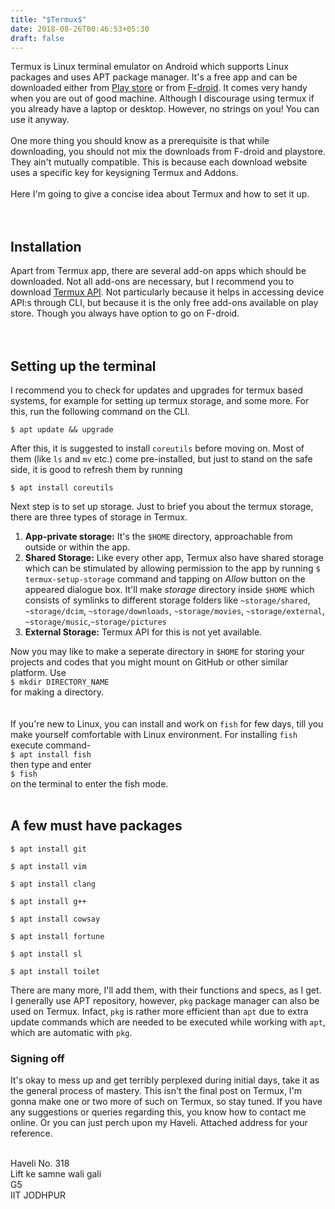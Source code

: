 ```yaml
---
title: "$Termux$"
date: 2018-08-26T00:46:53+05:30
draft: false
---
```


Termux is Linux terminal emulator on Android which supports Linux packages and uses APT package manager. It's a free app and can be downloaded either from [Play store](https://play.google.com/store/apps/details?id=com.termux) or from [F-droid](https://f-droid.org/en/packages/com.termux/). It comes very handy when you are out of good machine. Although I discourage using termux if you already have a laptop or desktop. However, no strings on you! You can use it anyway.<br><br>
One more thing you should know as a prerequisite is that while downloading, you should not mix the downloads from F-droid and playstore. They ain't mutually compatible. This is because each download website uses a specific key for keysigning Termux and Addons.<br><br>
Here I'm going to give a concise idea about Termux and how to set it up.<br><br><br>
## Installation
Apart from Termux app, there are several add-on apps which should be downloaded. Not all add-ons are necessary, but I recommend you to download [Termux API](https://play.google.com/store/apps/details?id=com.termux.api). Not particularly because it helps in accessing device API:s through CLI, but because it is the only free add-ons available on play store. Though you always have option to go on F-droid.<br><br><br>
## Setting up the terminal
I recommend you to check for updates and upgrades for termux based systems, for example for setting up termux storage, and some more. For this, run the following command on the CLI.<br>

```$ apt update && upgrade``` 


After this, it is suggested to install `coreutils` before moving on. Most of them (like `ls` and `mv` etc.) come pre-installed, but just to stand on the safe side, it is good to refresh them by running <br>

```$ apt install coreutils``` 


Next step is to set up storage. Just to brief you about the termux storage, there are three types of storage in Termux.

1. **App-private storage:** It's the `$HOME` directory, approachable from outside or within the app.
2. **Shared Storage:** Like every other app, Termux also have shared storage which can be stimulated by allowing permission to the app by running ```$ termux-setup-storage``` command and tapping on _Allow_ button on the appeared dialogue box. It'll make _storage_ directory inside ```$HOME``` which consists of symlinks to different storage folders like ```~storage/shared```, ```~storage/dcim```, ```~storage/downloads```, ```~storage/movies```, ```~storage/external```, ```~storage/music```,```~storage/pictures```
3. **External Storage:** Termux API for this is not yet available.


Now you may like to make a seperate directory in ```$HOME``` for storing your projects and codes that you might mount on GitHub or other similar platform. Use <br>
```$ mkdir DIRECTORY_NAME```<br>
for making a directory. <br><br><br>
If you're new to Linux, you can install and work on ```fish``` for few days, till you make yourself comfortable with Linux environment. For installing ```fish``` execute command- <br>
```$ apt install fish``` <br>
then type and enter <br>
```$ fish``` <br>
on the terminal to enter the fish mode.<br><br>
## A few must have packages 
```$ apt install git```

```$ apt install vim```

```$ apt install clang```

```$ apt install g++```

```$ apt install cowsay```

```$ apt install fortune```

```$ apt install sl```

```$ apt install toilet```


There are many more, I'll add them, with their functions and specs, as I get. 
<br>
I generally use APT repository, however, ```pkg``` package manager can also be used on Termux. Infact, ```pkg``` is rather more efficient than ```apt``` due to extra update commands which are needed to be executed while working with ```apt```, which are automatic with ```pkg```. 


### Signing off
It's okay to mess up and get terribly perplexed during initial days, take it as the general process of mastery. This isn't the final post on Termux, I'm gonna make one or two more of such on Termux, so stay tuned. If you have any suggestions or queries regarding this, you know how to contact me online. Or you can just perch upon my Haveli. Attached address for your reference.<br><br>

Haveli No. 318<br>
Lift ke samne wali gali<br>
G5<br>
IIT JODHPUR
